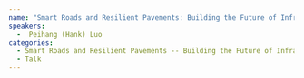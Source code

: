 ```yaml
---
name: "Smart Roads and Resilient Pavements: Building the Future of Infrastructure - Peihang (Hank) Luo"
speakers:
  -  Peihang (Hank) Luo
categories:
  - Smart Roads and Resilient Pavements -- Building the Future of Infrastructure
  - Talk
---
```


